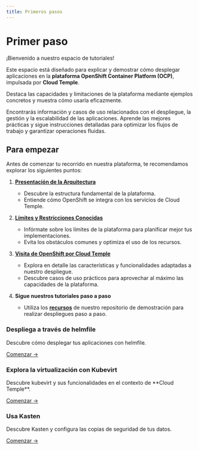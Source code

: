 ```yaml
---
title: Primeros pasos
---
```


# Primer paso

¡Bienvenido a nuestro espacio de tutoriales!

Este espacio está diseñado para explicar y demostrar cómo desplegar aplicaciones en la **plataforma OpenShift Container Platform (OCP)**, impulsada por **Cloud Temple**.

Destaca las capacidades y limitaciones de la plataforma mediante ejemplos concretos y muestra cómo usarla eficazmente.

Encontrarás información y casos de uso relacionados con el despliegue, la gestión y la escalabilidad de las aplicaciones. Aprende las mejores prácticas y sigue instrucciones detalladas para optimizar los flujos de trabajo y garantizar operaciones fluidas.

## Para empezar

Antes de comenzar tu recorrido en nuestra plataforma, te recomendamos explorar los siguientes puntos:

1. [**Presentación de la Arquitectura**](../concepts.md#architecture-générale-de-la-plateforme)
   - Descubre la estructura fundamental de la plataforma.
   - Entiende cómo OpenShift se integra con los servicios de Cloud Temple.

2. [**Límites y Restricciones Conocidas**](../concepts.md#limites-actuelles-de-loffre-redhat-openshift-en-environnement-secnumcloud)
   - Infórmate sobre los límites de la plataforma para planificar mejor tus implementaciones.
   - Evita los obstáculos comunes y optimiza el uso de los recursos.

3. [**Visita de OpenShift por Cloud Temple**](../quickstart.md)
   - Explora en detalle las características y funcionalidades adaptadas a nuestro despliegue.
   - Descubre casos de uso prácticos para aprovechar al máximo las capacidades de la plataforma.

4. **Sigue nuestros tutoriales paso a paso**
   - Utiliza los [**recursos**](https://github.com/Cloud-Temple/product-openshift-how-to/tree/main) de nuestro repositorio de demostración para realizar despliegues paso a paso.

<div class="card-grid">
  <div class="card">
    <h3>Despliega a través de helmfile</h3>
    <p>Descubre cómo desplegar tus aplicaciones con helmfile.</p>
    <a href="deploy-through-helmfile" class="card-link">Comenzar &rarr;</a>
  </div>
  <div class="card">
    <h3>Explora la virtualización con Kubevirt</h3>
    <p>Descubre kubevirt y sus funcionalidades en el contexto de **Cloud Temple**.</p>
    <a href="deploy-vm-with-kubevirt" class="card-link">Comenzar &rarr;</a>
  </div>
  <div class="card">
    <h3>Usa Kasten</h3>
    <p>Descubre Kasten y configura las copias de seguridad de tus datos.</p>
    <a href="using-kasten" class="card-link">Comenzar &rarr;</a>
  </div>
</div>